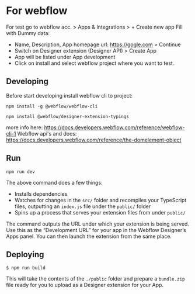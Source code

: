 # For webflow

For test go to webflow acc. > Apps & Integrations > + Create new app
Fill with Dummy data:
* Name, Description, App homepage url: https://gogle.com > Continue
* Switch on Designer extension (Designer API) > Create App
* App will be listed under App development
* Click on install and select webflow project where you want to test.

## Developing

Before start developing install webflow cli to project:
```
npm install -g @webflow/webflow-cli
```
```
npm install @webflow/designer-extension-typings
```
more info here: https://docs.developers.webflow.com/reference/webflow-cli-1
Webflow api's and docs: https://docs.developers.webflow.com/reference/the-domelement-object

## Run

```
npm run dev
```


The above command does a few things:
* Installs dependencies
* Watches for changes in the `src/` folder and recompiles your TypeScript files, outputting an `index.js` file under the `public/` folder
* Spins up a process that serves your extension files from under `public/`

The command outputs the URL under which your extension is being served. Use this as the “Development URL” for your app in the Webflow Designer’s Apps panel. You can then launch the extension from the same place.

## Deploying

```
$ npm run build
```

This will take the contents of the `./public` folder and prepare a `bundle.zip` file ready for you to upload as a Designer extension for your App.

